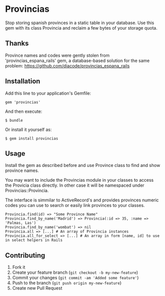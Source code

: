 # Provincias

Stop storing spanish provinces in a static table in your database. Use this gem with its class Provincia and reclaim a few bytes of your storage quota.

## Thanks

Province names and codes were gently stolen from 'provincias_espana_rails' gem, a database-based solution for the same problem: https://github.com/diacode/provincias_espana_rails

## Installation

Add this line to your application's Gemfile:

    gem 'provincias'

And then execute:

    $ bundle

Or install it yourself as:

    $ gem install provincias

## Usage

Install the gem as described before and use Province class to find and show province names.

You may want to include the Provincias module in your classes to access the Provicia class directly. In other case it will be namespaced under Provincias::Provincia.

The interface is simmilar to ActiveRecord's and provides provinces numeric codes you can use to search or easily link provinces to your classes.

    Provincia.find(id) => "Some Province Name"
    Provincia.find_by_name('Madrid') => Provincia(:id => 35, :name => 'Palmas, Las')
    Provincia.find_by_name('wombat') => nil
    Provincia.all => [...] # An array of Provincia instances
    Provincia.all_for_select => [...] # An array in form [name, id] to use in select helpers in Rails

## Contributing

1. Fork it
2. Create your feature branch (`git checkout -b my-new-feature`)
3. Commit your changes (`git commit -am 'Added some feature'`)
4. Push to the branch (`git push origin my-new-feature`)
5. Create new Pull Request